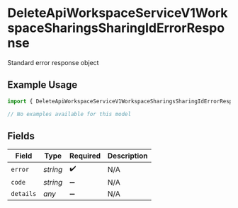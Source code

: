# DeleteApiWorkspaceServiceV1WorkspaceSharingsSharingIdErrorResponse

Standard error response object

## Example Usage

```typescript
import { DeleteApiWorkspaceServiceV1WorkspaceSharingsSharingIdErrorResponse } from "oppulence-backend-sdk/models/errors";

// No examples available for this model
```

## Fields

| Field              | Type               | Required           | Description        |
| ------------------ | ------------------ | ------------------ | ------------------ |
| `error`            | *string*           | :heavy_check_mark: | N/A                |
| `code`             | *string*           | :heavy_minus_sign: | N/A                |
| `details`          | *any*              | :heavy_minus_sign: | N/A                |